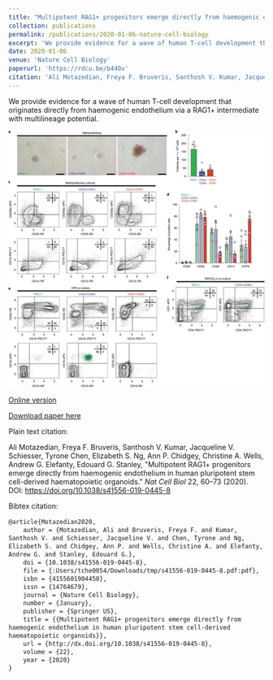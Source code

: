 ```yaml
---
title: "Multipotent RAG1+ progenitors emerge directly from haemogenic endothelium in human pluripotent stem cell-derived haematopoietic organoids"
collection: publications
permalink: /publications/2020-01-06-nature-cell-biology
excerpt: 'We provide evidence for a wave of human T-cell development that originates directly from haemogenic endothelium via a RAG1+ intermediate with multilineage potential.'
date: 2020-01-06
venue: 'Nature Cell Biology'
paperurl: 'https://rdcu.be/b440v'
citation: 'Ali Motazedian, Freya F. Bruveris, Santhosh V. Kumar, Jacqueline V. Schiesser, Tyrone Chen, Elizabeth S. Ng, Ann P. Chidgey, Christine A. Wells, Andrew G. Elefanty, Edouard G. Stanley, &quot;Multipotent RAG1+ progenitors emerge directly from haemogenic endothelium in human pluripotent stem cell-derived haematopoietic organoids.&quot; <i>Nat Cell Biol</i> 22, 60–73 (2020). DOI: https://doi.org/10.1038/s41556-019-0445-8'
---
```

We provide evidence for a wave of human T-cell development that originates directly from haemogenic endothelium via a RAG1+ intermediate with multilineage potential.

![](../files/41556_2019_445_Fig5_HTML.png)

[Online version](https://rdcu.be/b440v)

[Download paper here](http://tyronechen.github.io/files/s41556-019-0445-8.pdf)

Plain text citation:

Ali Motazedian, Freya F. Bruveris, Santhosh V. Kumar, Jacqueline V. Schiesser, Tyrone Chen, Elizabeth S. Ng, Ann P. Chidgey, Christine A. Wells, Andrew G. Elefanty, Edouard G. Stanley, &quot;Multipotent RAG1+ progenitors emerge directly from haemogenic endothelium in human pluripotent stem cell-derived haematopoietic organoids.&quot; <i>Nat Cell Biol</i> 22, 60–73 (2020). DOI: https://doi.org/10.1038/s41556-019-0445-8

Bibtex citation:
```
@article{Motazedian2020,
	author = {Motazedian, Ali and Bruveris, Freya F. and Kumar, Santhosh V. and Schiesser, Jacqueline V. and Chen, Tyrone and Ng, Elizabeth S. and Chidgey, Ann P. and Wells, Christine A. and Elefanty, Andrew G. and Stanley, Edouard G.},
	doi = {10.1038/s41556-019-0445-8},
	file = {:Users/tche0054/Downloads/tmp/s41556-019-0445-8.pdf:pdf},
	isbn = {4155601904458},
	issn = {14764679},
	journal = {Nature Cell Biology},
	number = {January},
	publisher = {Springer US},
	title = {{Multipotent RAG1+ progenitors emerge directly from haemogenic endothelium in human pluripotent stem cell-derived haematopoietic organoids}},
	url = {http://dx.doi.org/10.1038/s41556-019-0445-8},
	volume = {22},
	year = {2020}
}
```
